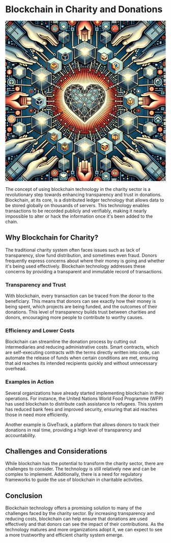 # Blockchain in Charity and Donations

![Blockchain and Charity](https://raw.githubusercontent.com/Kanakjr/100-days-of-AI-Writing/main/images/Blockchain-in-Charity-and-Donations.png)

The concept of using blockchain technology in the charity sector is a revolutionary step towards enhancing transparency and trust in donations. Blockchain, at its core, is a distributed ledger technology that allows data to be stored globally on thousands of servers. This technology enables transactions to be recorded publicly and verifiably, making it nearly impossible to alter or hack the information once it's been added to the chain.

## Why Blockchain for Charity?

The traditional charity system often faces issues such as lack of transparency, slow fund distribution, and sometimes even fraud. Donors frequently express concerns about where their money is going and whether it's being used effectively. Blockchain technology addresses these concerns by providing a transparent and immutable record of transactions.

### Transparency and Trust

With blockchain, every transaction can be traced from the donor to the beneficiary. This means that donors can see exactly how their money is being spent, which projects are being funded, and the outcomes of their donations. This level of transparency builds trust between charities and donors, encouraging more people to contribute to worthy causes.

### Efficiency and Lower Costs

Blockchain can streamline the donation process by cutting out intermediaries and reducing administrative costs. Smart contracts, which are self-executing contracts with the terms directly written into code, can automate the release of funds when certain conditions are met, ensuring that aid reaches its intended recipients quickly and without unnecessary overhead.

### Examples in Action

Several organizations have already started implementing blockchain in their operations. For instance, the United Nations World Food Programme (WFP) has used blockchain to distribute cash assistance to refugees. This system has reduced bank fees and improved security, ensuring that aid reaches those in need more efficiently.

Another example is GiveTrack, a platform that allows donors to track their donations in real time, providing a high level of transparency and accountability.

## Challenges and Considerations

While blockchain has the potential to transform the charity sector, there are challenges to consider. The technology is still relatively new and can be complex to implement. Additionally, there is a need for regulatory frameworks to guide the use of blockchain in charitable activities.

## Conclusion

Blockchain technology offers a promising solution to many of the challenges faced by the charity sector. By increasing transparency and reducing costs, blockchain can help ensure that donations are used effectively and that donors can see the impact of their contributions. As the technology matures and more organizations adopt it, we can expect to see a more trustworthy and efficient charity system emerge.

